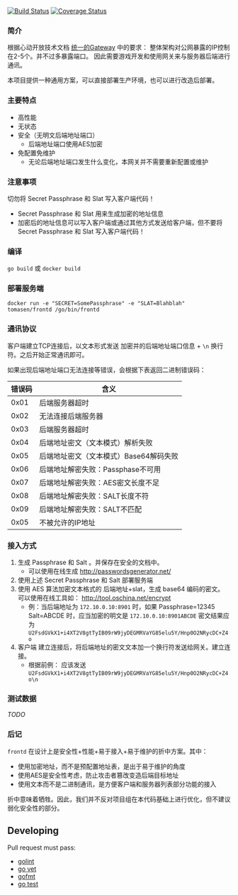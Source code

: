 [![Build Status](https://travis-ci.org/xindong/frontd.svg?branch=master)](https://travis-ci.org/xindong/frontd)
[![Coverage Status](https://coveralls.io/xindong/frontd/main.go/badge.png)](https://coveralls.io/r/xindong/frontd/main.go)

### 简介

根据心动开放技术文档 [统一的Gateway](https://github.com/xindong/docs/blob/master/public/game_review/backend.md) 中的要求：
整体架构对公网暴露的IP控制在2-5个。并不过多暴露端口。
因此需要游戏开发和使用网关来与服务器后端进行通讯。

本项目提供一种通用方案，可以直接部署生产环境，也可以进行改造后部署。

### 主要特点

* 高性能
* 无状态
* 安全（无明文后端地址端口）
	* 后端地址端口使用AES加密
* 免配置免维护
	* 无论后端地址端口发生什么变化，本网关并不需要重新配置或维护

### 注意事项

切勿将 Secret Passphrase 和 Slat 写入客户端代码！

* Secret Passphrase 和 Slat 用来生成加密的地址信息
* 加密后的地址信息可以写入客户端或通过其他方式发送给客户端，但不要将 Secret Passphrase 和 Slat 写入客户端代码！

### 编译

`go build` 或 `docker build`


### 部署服务端

`docker run -e "SECRET=SomePassphrase" -e "SLAT=Blahblah" tomasen/frontd /go/bin/frontd`


### 通讯协议

客户端建立TCP连接后，以文本形式发送 加密并的后端地址端口信息 + `\n` 换行符。之后开始正常通讯即可。

如果出现后端地址端口无法连接等错误，会根据下表返回二进制错误码：

| 错误码 | 含义 |
| --- | --- |
| 0x01   | 后端服务器超时 |
| 0x02   | 无法连接后端服务器 |
| 0x03   | 后端服务器超时 |
| 0x04   | 后端地址密文（文本模式）解析失败 |
| 0x05   | 后端地址密文（文本模式）Base64解码失败 |
| 0x06   | 后端地址解密失败：Passphase不可用 |
| 0x07   | 后端地址解密失败：AES密文长度不足 |
| 0x08   | 后端地址解密失败：SALT长度不符 |
| 0x09   | 后端地址解密失败：SALT不匹配 |
| 0x05   | 不被允许的IP地址 |


### 接入方式

1. 生成 Passphrase 和 Salt 。并保存在安全的文档中。
	 * 可以使用在线生成 http://passwordsgenerator.net/
2. 使用上述 Secret Passphrase 和 Salt 部署服务端
3. 使用 AES 算法加密文本格式的 后端地址+slat，生成 base64 编码的密文。 可以使用在线工具如： http://tool.oschina.net/encrypt
	* 例：当后端地址为 `172.10.0.10:8901` 时，如果 Passphrase=12345 Salt=ABCDE 时，应当加密的明文是 `172.10.0.10:8901ABCDE`
	密文结果应为 `U2FsdGVkX1+i4XT2V8gtTyIB09rW9jyDEGMRVaYG85elu5Y/Hnp0O2NRycDC+Z4o`
4. 客户端 建立连接后，将后端地址的密文文本加一个换行符发送给网关。建立连接。
	* 根据前例： 应该发送 `U2FsdGVkX1+i4XT2V8gtTyIB09rW9jyDEGMRVaYG85elu5Y/Hnp0O2NRycDC+Z4o\n`

### 测试数据

_TODO_

### 后记

`frontd` 在设计上是安全性+性能+易于接入+易于维护的折中方案。其中：

* 使用加密地址，而不是预配置地址表，是出于易于维护的角度
* 使用AES是安全性考虑，防止攻击者篡改变造后端目标地址
* 使用文本而不是二进制通讯，是方便客户端和服务器列表部分功能的接入

折中意味着牺牲。因此，我们并不反对项目组在本代码基础上进行优化，但不建议弱化安全性的部分。


## Developing

Pull request must pass:

* [golint](https://github.com/golang/lint)
* [go vet](https://godoc.org/golang.org/x/tools/cmd/vet)
* [gofmt](https://golang.org/cmd/gofmt)
* [go test](https://golang.org/cmd/go/#hdr-Test_packages)
